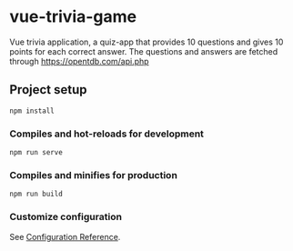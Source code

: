 # vue-trivia-game
Vue trivia application, a quiz-app that provides 10 questions and gives 10 points for each correct answer. The questions and answers are fetched through https://opentdb.com/api.php

## Project setup
```
npm install
```



### Compiles and hot-reloads for development
```
npm run serve
```

### Compiles and minifies for production
```
npm run build
```

### Customize configuration
See [Configuration Reference](https://cli.vuejs.org/config/).
